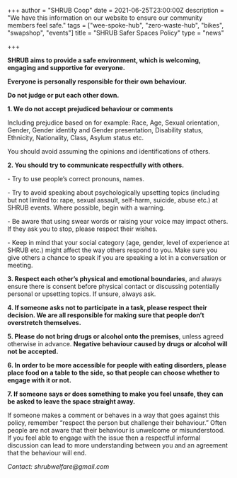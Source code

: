+++
author = "SHRUB Coop"
date = 2021-06-25T23:00:00Z
description = "We have this information on our website to ensure our community members feel safe."
tags = ["wee-spoke-hub", "zero-waste-hub", "bikes", "swapshop", "events"]
title = "SHRUB Safer Spaces Policy"
type = "news"

+++

**SHRUB aims to provide a safe environment, which is welcoming, engaging and supportive for everyone.**

**Everyone is personally responsible for their own behaviour.**

**Do not judge or put each other down.**

**1. We do not accept prejudiced behaviour or comments**

Including prejudice based on for example: Race, Age, Sexual orientation, Gender, Gender identity and Gender presentation, Disability status, Ethnicity, Nationality, Class, Asylum status etc.

You should avoid assuming the opinions and identifications of others.

**2. You should try to communicate respectfully with others.**

\- Try to use people’s correct pronouns, names.

\- Try to avoid speaking about psychologically upsetting topics (including but not limited to: rape, sexual assault, self-harm, suicide, abuse etc.) at SHRUB events. Where possible, begin with a warning.

\- Be aware that using swear words or raising your voice may impact others. If they ask you to stop, please respect their wishes.

\- Keep in mind that your social category (age, gender, level of experience at SHRUB etc.) might affect the way others respond to you. Make sure you give others a chance to speak if you are speaking a lot in a conversation or meeting.

**3. Respect each other’s physical and emotional boundaries**, and always ensure there is consent before physical contact or discussing potentially personal or upsetting topics. If unsure, always ask.

**4. If someone asks not to participate in a task, please respect their decision. We are all responsible for making sure that people don’t overstretch themselves.**

**5. Please do not bring drugs or alcohol onto the premises**, unless agreed otherwise in advance. **Negative behaviour caused by drugs or alcohol will not be accepted.**

**6. In order to be more accessible for people with eating disorders, please place food on a table to the side, so that people can choose whether to engage with it or not.**

**7. If someone says or does something to make you feel unsafe, they can be asked to leave the space straight away.**

If someone makes a comment or behaves in a way that goes against this policy, remember “respect the person but challenge their behaviour.” Often people are not aware that their behaviour is unwelcome or misunderstood. If you feel able to engage with the issue then a respectful informal discussion can lead to more understanding between you and an agreement that the behaviour will end.

_Contact: shrubwelfare@gmail.com_